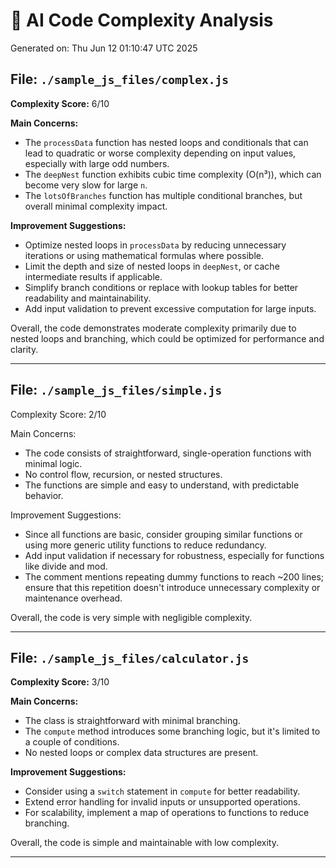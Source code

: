 # 🤖 AI Code Complexity Analysis

Generated on: Thu Jun 12 01:10:47 UTC 2025

## File: `./sample_js_files/complex.js`

**Complexity Score:** 6/10

**Main Concerns:**
- The `processData` function has nested loops and conditionals that can lead to quadratic or worse complexity depending on input values, especially with large odd numbers.
- The `deepNest` function exhibits cubic time complexity (O(n³)), which can become very slow for large `n`.
- The `lotsOfBranches` function has multiple conditional branches, but overall minimal complexity impact.

**Improvement Suggestions:**
- Optimize nested loops in `processData` by reducing unnecessary iterations or using mathematical formulas where possible.
- Limit the depth and size of nested loops in `deepNest`, or cache intermediate results if applicable.
- Simplify branch conditions or replace with lookup tables for better readability and maintainability.
- Add input validation to prevent excessive computation for large inputs.

Overall, the code demonstrates moderate complexity primarily due to nested loops and branching, which could be optimized for performance and clarity.

---

## File: `./sample_js_files/simple.js`

Complexity Score: 2/10

Main Concerns:
- The code consists of straightforward, single-operation functions with minimal logic.
- No control flow, recursion, or nested structures.
- The functions are simple and easy to understand, with predictable behavior.

Improvement Suggestions:
- Since all functions are basic, consider grouping similar functions or using more generic utility functions to reduce redundancy.
- Add input validation if necessary for robustness, especially for functions like divide and mod.
- The comment mentions repeating dummy functions to reach ~200 lines; ensure that this repetition doesn't introduce unnecessary complexity or maintenance overhead.

Overall, the code is very simple with negligible complexity.

---

## File: `./sample_js_files/calculator.js`

**Complexity Score:** 3/10

**Main Concerns:**
- The class is straightforward with minimal branching.
- The `compute` method introduces some branching logic, but it's limited to a couple of conditions.
- No nested loops or complex data structures are present.

**Improvement Suggestions:**
- Consider using a `switch` statement in `compute` for better readability.
- Extend error handling for invalid inputs or unsupported operations.
- For scalability, implement a map of operations to functions to reduce branching.

Overall, the code is simple and maintainable with low complexity.

---

